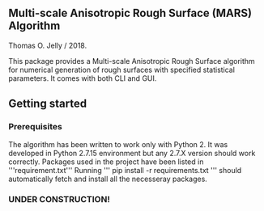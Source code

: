 ## **Multi-scale Anisotropic Rough Surface** (MARS) Algorithm 

Thomas O. Jelly / 2018.

This package provides a Multi-scale Anisotropic Rough Surface algorithm for numerical generation of rough surfaces with specified statistical parameters. It comes with both CLI and GUI.

## Getting started

### Prerequisites

The algorithm has been written to work only with Python 2. It was developed in Python 2.7.15 environment but any 2.7.X version should work correctly. Packages used in the project have been listed in '''requirement.txt''' Running 
'''
pip install -r requirements.txt
''' 
should automatically fetch and install all the necesseray packages.

### UNDER CONSTRUCTION!
